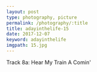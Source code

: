 ```yaml
---
layout: post
type: photography, picture
permalink: /photography/:title
title: adayinthelife-15
date: 2017-12-07
keyword: adayinthelife
imgpath: 15.jpg
---
```


Track 8a: Hear My Train A Comin'
